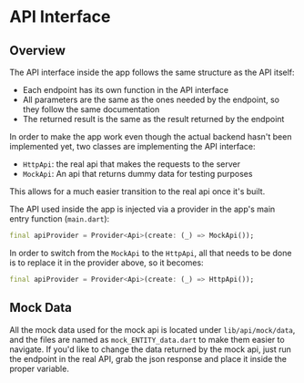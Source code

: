 # API Interface

## Overview
The API interface inside the app follows the same structure as the API itself:  
- Each endpoint has its own function in the API interface
- All parameters are the same as the ones needed by the endpoint, so they follow the same documentation
- The returned result is the same as the result returned by the endpoint

In order to make the app work even though the actual backend hasn't been implemented yet, two classes are implementing the API interface:
- `HttpApi`: the real api that makes the requests to the server
- `MockApi`: An api that returns dummy data for testing purposes

This allows for a much easier transition to the real api once it's built.

The API used inside the app is injected via a provider in the app's main entry function (`main.dart`):
```dart
final apiProvider = Provider<Api>(create: (_) => MockApi());
```
In order to switch from the `MockApi` to the `HttpApi`, all that needs to be done is to replace it in the provider above, so it becomes:
```dart
final apiProvider = Provider<Api>(create: (_) => HttpApi());
```

## Mock Data
All the mock data used for the mock api is located under `lib/api/mock/data`, and the files are named as `mock_ENTITY_data.dart` to make them 
easier to navigate. If you'd like to change the data returned by the mock api, just run the endpoint in the real API, grab the json response and 
place it inside the proper variable.